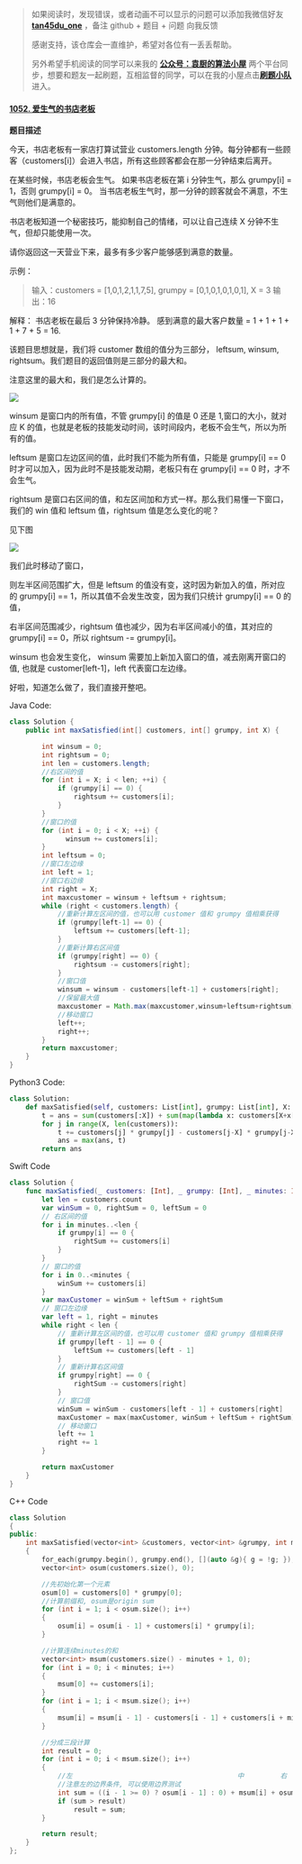 

> 如果阅读时，发现错误，或者动画不可以显示的问题可以添加我微信好友  **[tan45du_one](https://raw.githubusercontent.com/tan45du/tan45du.github.io/master/个人微信.15egrcgqd94w.jpg)** ，备注  github  + 题目 + 问题  向我反馈
>
> 感谢支持，该仓库会一直维护，希望对各位有一丢丢帮助。
>
> 另外希望手机阅读的同学可以来我的 <u>[**公众号：袁厨的算法小屋**](https://raw.githubusercontent.com/tan45du/test/master/微信图片_20210320152235.2pthdebvh1c0.png)</u> 两个平台同步，想要和题友一起刷题，互相监督的同学，可以在我的小屋点击<u>[**刷题小队**](https://raw.githubusercontent.com/tan45du/test/master/微信图片_20210320152235.2pthdebvh1c0.png)</u>进入。

#### [1052. 爱生气的书店老板](https://leetcode-cn.com/problems/grumpy-bookstore-owner/)

**题目描述**

今天，书店老板有一家店打算试营业 customers.length 分钟。每分钟都有一些顾客（customers[i]）会进入书店，所有这些顾客都会在那一分钟结束后离开。

在某些时候，书店老板会生气。 如果书店老板在第 i 分钟生气，那么 grumpy[i] = 1，否则 grumpy[i] = 0。 当书店老板生气时，那一分钟的顾客就会不满意，不生气则他们是满意的。

书店老板知道一个秘密技巧，能抑制自己的情绪，可以让自己连续 X 分钟不生气，但却只能使用一次。

请你返回这一天营业下来，最多有多少客户能够感到满意的数量。


示例：

> 输入：customers = [1,0,1,2,1,1,7,5], grumpy = [0,1,0,1,0,1,0,1], X = 3
> 输出：16

解释：
书店老板在最后 3 分钟保持冷静。
感到满意的最大客户数量 = 1 + 1 + 1 + 1 + 7 + 5 = 16.



该题目思想就是，我们将 customer 数组的值分为三部分， leftsum, winsum, rightsum。我们题目的返回值则是三部分的最大和。

注意这里的最大和，我们是怎么计算的。

![](https://cdn.jsdelivr.net/gh/tan45du/test1@master/20210122/微信截图_20210223083057.1vns7wrs2z0.png)

winsum 是窗口内的所有值，不管 grumpy[i] 的值是 0 还是 1,窗口的大小，就对应 K 的值，也就是老板的技能发动时间，该时间段内，老板不会生气，所以为所有的值。

leftsum 是窗口左边区间的值，此时我们不能为所有值，只能是 grumpy[i] == 0 时才可以加入，因为此时不是技能发动期，老板只有在 grumpy[i] == 0 时，才不会生气。

rightsum 是窗口右区间的值，和左区间加和方式一样。那么我们易懂一下窗口，我们的 win 值和 leftsum 值，rightsum 值是怎么变化的呢？

见下图

![](https://cdn.jsdelivr.net/gh/tan45du/test1@master/20210122/微信截图_20210223084549.5ht4nytfe1o0.png)

我们此时移动了窗口，

则左半区间范围扩大，但是 leftsum 的值没有变，这时因为新加入的值，所对应的 grumpy[i] == 1，所以其值不会发生改变，因为我们只统计 grumpy[i] == 0 的值，

右半区间范围减少，rightsum 值也减少，因为右半区间减小的值，其对应的 grumpy[i] == 0，所以 rightsum -=  grumpy[i]。

winsum 也会发生变化， winsum 需要加上新加入窗口的值，减去刚离开窗口的值, 也就是 customer[left-1]，left 代表窗口左边缘。

好啦，知道怎么做了，我们直接开整吧。

Java Code:

```java
class Solution {
    public int maxSatisfied(int[] customers, int[] grumpy, int X) {

        int winsum = 0;
        int rightsum = 0;
        int len = customers.length;
        //右区间的值
        for (int i = X; i < len; ++i) {
            if (grumpy[i] == 0) {
                rightsum += customers[i];
            }
        }
        //窗口的值
        for (int i = 0; i < X; ++i) {
              winsum += customers[i];
        }
        int leftsum = 0;
        //窗口左边缘
        int left = 1;
        //窗口右边缘
        int right = X;
        int maxcustomer = winsum + leftsum + rightsum;
        while (right < customers.length) {
            //重新计算左区间的值，也可以用 customer 值和 grumpy 值相乘获得
            if (grumpy[left-1] == 0) {
                leftsum += customers[left-1];
            }
            //重新计算右区间值
            if (grumpy[right] == 0) {
                rightsum -= customers[right];
            }
            //窗口值
            winsum = winsum - customers[left-1] + customers[right];
            //保留最大值
            maxcustomer = Math.max(maxcustomer,winsum+leftsum+rightsum);
            //移动窗口
            left++;
            right++;
        }
        return maxcustomer;
    }
}
```

Python3 Code:

```py
class Solution:
    def maxSatisfied(self, customers: List[int], grumpy: List[int], X: int) -> int:
        t = ans = sum(customers[:X]) + sum(map(lambda x: customers[X+x[0]] if x[1] == 0 else 0, enumerate(grumpy[X:])))
        for j in range(X, len(customers)):
            t += customers[j] * grumpy[j] - customers[j-X] * grumpy[j-X]
            ans = max(ans, t)
        return ans
```

Swift Code

```swift
class Solution {
    func maxSatisfied(_ customers: [Int], _ grumpy: [Int], _ minutes: Int) -> Int {
        let len = customers.count
        var winSum = 0, rightSum = 0, leftSum = 0
        // 右区间的值
        for i in minutes..<len {
            if grumpy[i] == 0 {
                rightSum += customers[i]
            }
        }
        // 窗口的值
        for i in 0..<minutes {
            winSum += customers[i]
        }
        var maxCustomer = winSum + leftSum + rightSum
        // 窗口左边缘
        var left = 1, right = minutes
        while right < len {
            // 重新计算左区间的值，也可以用 customer 值和 grumpy 值相乘获得
            if grumpy[left - 1] == 0 {
                leftSum += customers[left - 1]
            }
            // 重新计算右区间值
            if grumpy[right] == 0 {
                rightSum -= customers[right]
            }
            // 窗口值
            winSum = winSum - customers[left - 1] + customers[right]
            maxCustomer = max(maxCustomer, winSum + leftSum + rightSum) // 保留最大值
            // 移动窗口
            left += 1
            right += 1
        }

        return maxCustomer
    }
}
```

C++ Code

```C++
class Solution
{
public:
    int maxSatisfied(vector<int> &customers, vector<int> &grumpy, int minutes)
    {
        for_each(grumpy.begin(), grumpy.end(), [](auto &g){ g = !g; });
        vector<int> osum(customers.size(), 0);

        //先初始化第一个元素
        osum[0] = customers[0] * grumpy[0];
        //计算前缀和, osum是origin sum
        for (int i = 1; i < osum.size(); i++)
        {
            osum[i] = osum[i - 1] + customers[i] * grumpy[i];
        }

        //计算连续minutes的和
        vector<int> msum(customers.size() - minutes + 1, 0);
        for (int i = 0; i < minutes; i++)
        {
            msum[0] += customers[i];
        }
        for (int i = 1; i < msum.size(); i++)
        {
            msum[i] = msum[i - 1] - customers[i - 1] + customers[i + minutes - 1];
        }

        //分成三段计算
        int result = 0;
        for (int i = 0; i < msum.size(); i++)
        {
            //左                                         中         右
            //注意左的边界条件, 可以使用边界测试
            int sum = ((i - 1 >= 0) ? osum[i - 1] : 0) + msum[i] + osum[osum.size() - 1] - osum[i + minutes - 1];
            if (sum > result)
                result = sum;
        }

        return result;
    }
};
```
